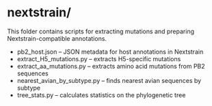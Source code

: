# nextstrain/

This folder contains scripts for extracting mutations and preparing Nextstrain-compatible annotations.

- pb2_host.json – JSON metadata for host annotations in Nextstrain
- extract_H5_mutations.py – extracts H5-specific mutations
- extract_aa_mutations.py – extracts amino acid mutations from PB2 sequences
- nearest_avian_by_subtype.py – finds nearest avian sequences by subtype
- tree_stats.py – calculates statistics on the phylogenetic tree
